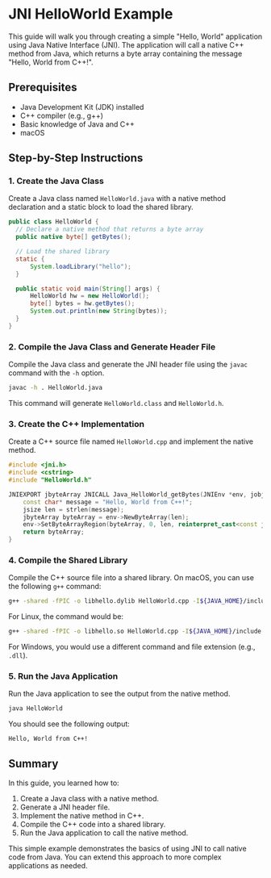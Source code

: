 # JNI HelloWorld Example

This guide will walk you through creating a simple "Hello, World" application using Java Native Interface (JNI). The application will call a native C++ method from Java, which returns a byte array containing the message "Hello, World from C++!".

## Prerequisites

- Java Development Kit (JDK) installed
- C++ compiler (e.g., g++)
- Basic knowledge of Java and C++
- macOS

## Step-by-Step Instructions

### 1. Create the Java Class

Create a Java class named `HelloWorld.java` with a native method declaration and a static block to load the shared library.

```java
public class HelloWorld {
  // Declare a native method that returns a byte array
  public native byte[] getBytes();

  // Load the shared library
  static {
      System.loadLibrary("hello");
  }

  public static void main(String[] args) {
      HelloWorld hw = new HelloWorld();
      byte[] bytes = hw.getBytes();
      System.out.println(new String(bytes));
  }
}
```

### 2. Compile the Java Class and Generate Header File

Compile the Java class and generate the JNI header file using the `javac` command with the `-h` option.

```sh
javac -h . HelloWorld.java
```

This command will generate `HelloWorld.class` and `HelloWorld.h`.

### 3. Create the C++ Implementation

Create a C++ source file named `HelloWorld.cpp` and implement the native method.

```cpp
#include <jni.h>
#include <cstring>
#include "HelloWorld.h"

JNIEXPORT jbyteArray JNICALL Java_HelloWorld_getBytes(JNIEnv *env, jobject) {
    const char* message = "Hello, World from C++!";
    jsize len = strlen(message);
    jbyteArray byteArray = env->NewByteArray(len);
    env->SetByteArrayRegion(byteArray, 0, len, reinterpret_cast<const jbyte*>(message));
    return byteArray;
}
```

### 4. Compile the Shared Library

Compile the C++ source file into a shared library. On macOS, you can use the following `g++` command:

```sh
g++ -shared -fPIC -o libhello.dylib HelloWorld.cpp -I${JAVA_HOME}/include -I${JAVA_HOME}/include/darwin
```

For Linux, the command would be:

```sh
g++ -shared -fPIC -o libhello.so HelloWorld.cpp -I${JAVA_HOME}/include -I${JAVA_HOME}/include/linux
```

For Windows, you would use a different command and file extension (e.g., `.dll`).

### 5. Run the Java Application

Run the Java application to see the output from the native method.

```sh
java HelloWorld
```

You should see the following output:

```
Hello, World from C++!
```

## Summary

In this guide, you learned how to:

1. Create a Java class with a native method.
2. Generate a JNI header file.
3. Implement the native method in C++.
4. Compile the C++ code into a shared library.
5. Run the Java application to call the native method.

This simple example demonstrates the basics of using JNI to call native code from Java. You can extend this approach to more complex applications as needed.
